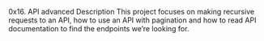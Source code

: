 0x16. API advanced
Description
This project focuses on making recursive requests to an API, how to use an API with pagination and how to read API documentation to find the endpoints we’re looking for.